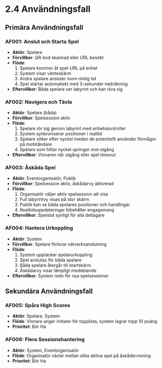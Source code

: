 # 2.4 Användningsfall

## Primära Användningsfall

### AF001: Anslut och Starta Spel
- **Aktör**: Spelare
- **Förvillkor**: QR-kod skannad eller URL besökt
- **Flöde**: 
  1. Spelare kommer åt spel-URL på enhet
  2. System visar vänteskärm
  3. Andra spelare ansluter inom rimlig tid
  4. Spel startar automatiskt med 3-sekunder nedräkning
- **Eftervillkor**: Båda spelare ser labyrint och kan röra sig

### AF002: Navigera och Tävla  
- **Aktör**: Spelare (båda)
- **Förvillkor**: Spelsession aktiv
- **Flöde**:
  1. Spelare rör sig genom labyrint med enhetskontroller
  2. System synkroniserar positioner i realtid  
  3. Spelare söker efter nyckel medan de potentiellt använder förmågor på motståndare
  4. Spelare som hittar nyckel springer mot utgång
- **Eftervillkor**: Vinnaren når utgång eller spel timeout

### AF003: Åskåda Spel
- **Aktör**: Eventorganisatör, Publik
- **Förvillkor**: Spelsession aktiv, åskådarvy aktiverad  
- **Flöde**:
  1. Organisatör väljer aktiv spelsession att visa
  2. Full labyrintvy visas på stor skärm
  3. Publik kan se båda spelares positioner och handlingar
  4. Realtidsuppdateringar bibehåller engagemang
- **Eftervillkor**: Spelslut synligt för alla deltagare

### AF004: Hantera Urkoppling
- **Aktör**: System
- **Förvillkor**: Spelare förlorar nätverksanslutning
- **Flöde**:
  1. System upptäcker spelarurkoppling
  2. Spel avslutas för båda spelare  
  3. Båda spelare återgår till startskärm
  4. Åskådarvy visar lämpligt meddelande
- **Eftervillkor**: System redo för nya spelsessioner

## Sekundära Användningsfall

### AF005: Spåra High Scores  
- **Aktör**: Spelare, System
- **Flöde**: Vinnare anger initialer för topplista, system lagrar topp 10 poäng
- **Prioritet**: Bör Ha

### AF006: Flera Sessionshantering
- **Aktör**: System, Eventorganisatör  
- **Flöde**: Organisatör växlar mellan olika aktiva spel på åskådarvisning
- **Prioritet**: Bör Ha